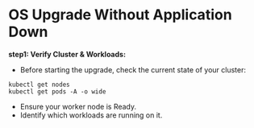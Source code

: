 # OS Upgrade Without Application Down

 **step1: Verify Cluster & Workloads:**
  
- Before starting the upgrade, check the current state of your cluster:

```shell
kubectl get nodes
kubectl get pods -A -o wide
```
- Ensure your worker node is Ready.
- Identify which workloads are running on it.
